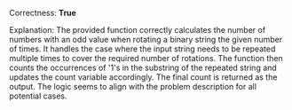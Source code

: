 Correctness: **True**

Explanation: The provided function correctly calculates the number of numbers with an odd value when rotating a binary string the given number of times. It handles the case where the input string needs to be repeated multiple times to cover the required number of rotations. The function then counts the occurrences of '1's in the substring of the repeated string and updates the count variable accordingly. The final count is returned as the output. The logic seems to align with the problem description for all potential cases.